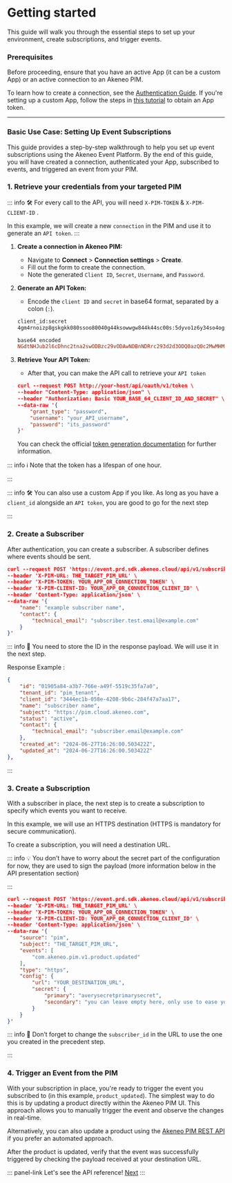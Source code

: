 # Getting started

This guide will walk you through the essential steps to set up your environment, create subscriptions, and trigger events.

### Prerequisites

Before proceeding, ensure that you have an active App (it can be a custom App) or an active connection to an Akeneo PIM.

To learn how to create a connection, see the [Authentication Guide](/documentation/authentication.html#client-idsecret-generation). If you're setting up a custom App, follow the steps in [this tutorial](/tutorials/how-to-get-your-app-token.html#) to obtain an App token.

---

### Basic Use Case: Setting Up Event Subscriptions

This guide provides a step-by-step walkthrough to help you set up event subscriptions using the Akeneo Event Platform. By the end of this guide, you will have created a connection, authenticated your App, subscribed to events, and triggered an event from your PIM.

### 1. Retrieve your credentials from your targeted PIM

::: info
🛠 For every call to the API, you will need `X-PIM-TOKEN` & `X-PIM-CLIENT-ID` .

In this example, we will create a new `connection` in the PIM and use it to generate an `API token`.
:::

1. **Create a connection in Akeneo PIM:**
   - Navigate to **Connect** > **Connection settings** > **Create**.
   - Fill out the form to create the connection.
   - Note the generated `Client ID`, `Secret`, `Username`, and `Password`.
2. **Generate an API Token:**
   - Encode the `client ID` and `secret` in base64 format, separated by a colon (`:`).

    ```bash
    client_id:secret
    4gm4rnoizp8gskgkk080ssoo80040g44ksowwgw844k44sc00s:5dyvo1z6y34so4ogkgksw88ookoows00cgoc488kcs8wk4c40s
    ```

    ```makefile
    base64 encoded
    NGdtNHJub2l6cDhnc2tna2swODBzc29vODAwNDBnNDRrc293d2d3ODQ0azQ0c2MwMHM6NWR5dm8xejZ5MzRzbzRvZ2tna3N3ODhvb2tvb3dzMDBjZ29jNDg4a2NzOHdrNGM0MHM=
    ```

3. **Retrieve Your API Token:**
   - After that, you can make the API call to retrieve your `API token`

    ```json
    curl --request POST http://your-host/api/oauth/v1/token \
    --header "Content-Type: application/json" \
    --header "Authorization: Basic YOUR_BASE_64_CLIENT_ID_AND_SECRET" \
    --data-raw '{
        "grant_type": "password",
        "username": "your_API_username",
        "password": "its_password"
    }'
    ```

   You can check the official [token generation documentation](/documentation/authentication.html#token-generation) for further information.


::: info
ℹ️ Note that the token has a lifespan of one hour.

:::

::: info
🛠 You can also use a custom App if you like. As long as you have a `client_id` alongside an `API token`, you are good to go for the next step

:::

### 2. Create a Subscriber

After authentication, you can create a subscriber. A subscriber defines where events should be sent.

```json
curl --request POST 'https://event.prd.sdk.akeneo.cloud/api/v1/subscriber' \
--header 'X-PIM-URL: THE_TARGET_PIM_URL' \
--header 'X-PIM-TOKEN: YOUR_APP_OR_CONNECTION_TOKEN' \
--header 'X-PIM-CLIENT-ID: YOUR_APP_OR_CONNECTION_CLIENT_ID' \
--header 'Content-Type: application/json' \
--data-raw '{
    "name": "example subscriber name",
    "contact": {
        "technical_email": "subscriber.test.email@example.com"
    }
}'
```

::: info
📌 You need to store the ID in the response payload. We will use it in the next step.

Response Example :

```json
{
    "id": "01905a84-a3b7-766e-a49f-5519c35fa7a0",
    "tenant_id": "pim_tenant",
    "client_id": "3444ec1b-058e-4208-9b6c-284f47a7aa17",
    "name": "subscriber name",
    "subject": "https://pim.cloud.akeneo.com",
    "status": "active",
    "contact": {
        "technical_email": "subscriber.email@example.com"
    },
    "created_at": "2024-06-27T16:26:00.503422Z",
    "updated_at": "2024-06-27T16:26:00.503422Z"
},
```

:::

### 3. Create a Subscription

With a subscriber in place, the next step is to create a subscription to specify which events you want to receive.

In this example, we will use an HTTPS destination (HTTPS is mandatory for secure communication).

To create a subscription, you will need a destination URL.

::: info
💡 You don’t have to worry about the secret part of the configuration for now, they are used to sign the payload (more information below in the API presentation section)

:::

```json
curl --request POST 'https://event.prd.sdk.akeneo.cloud/api/v1/subscriber/$subscriber_Id}/subscription' \
--header 'X-PIM-URL: THE_TARGET_PIM_URL' \
--header 'X-PIM-TOKEN: YOUR_APP_OR_CONNECTION_TOKEN' \
--header 'X-PIM-CLIENT-ID: YOUR_APP_OR_CONNECTION_CLIENT_ID' \
--header 'Content-Type: application/json' \
--data-raw '{
    "source": "pim",
    "subject": "THE_TARGET_PIM_URL",
    "events": [
        "com.akeneo.pim.v1.product.updated"
    ],
    "type": "https",
    "config": {
        "url": "YOUR_DESTINATION_URL",
        "secret": {
            "primary": "averysecretprimarysecret",
            "secondary": "you can leave empty here, only use to ease your secret rotation use cases"
        }
    }
}'
```

::: info
📌 Don’t forget to change the `subscriber_id` in the URL to use the one you created in the precedent step.

:::

### 4. Trigger an Event from the PIM

With your subscription in place, you're ready to trigger the event you subscribed to (in this example, `product_updated`). The simplest way to do this is by updating a product directly within the Akeneo PIM UI. This approach allows you to manually trigger the event and observe the changes in real-time.

Alternatively, you can also update a product using the [Akeneo PIM REST API](/api-reference.html#post_products_uuid) if you prefer an automated approach.

After the product is updated, verify that the event was successfully triggered by checking the payload received at your destination URL.

::: panel-link Let's see the API reference! [Next](/akeneo-event-platform/api-reference.html)
:::
